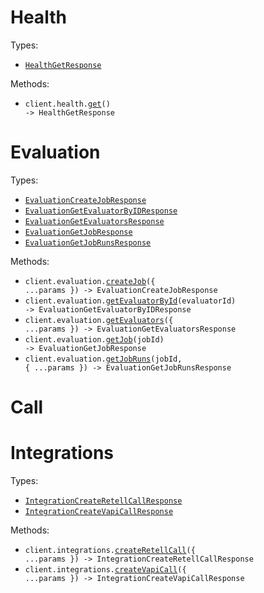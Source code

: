 # Health

Types:

- <code><a href="./src/resources/health.ts">HealthGetResponse</a></code>

Methods:

- <code title="get /health">client.health.<a href="./src/resources/health.ts">get</a>() -> HealthGetResponse</code>

# Evaluation

Types:

- <code><a href="./src/resources/evaluation.ts">EvaluationCreateJobResponse</a></code>
- <code><a href="./src/resources/evaluation.ts">EvaluationGetEvaluatorByIDResponse</a></code>
- <code><a href="./src/resources/evaluation.ts">EvaluationGetEvaluatorsResponse</a></code>
- <code><a href="./src/resources/evaluation.ts">EvaluationGetJobResponse</a></code>
- <code><a href="./src/resources/evaluation.ts">EvaluationGetJobRunsResponse</a></code>

Methods:

- <code title="post /v1/evaluation/job">client.evaluation.<a href="./src/resources/evaluation.ts">createJob</a>({ ...params }) -> EvaluationCreateJobResponse</code>
- <code title="get /v1/evaluation/evaluators/{evaluatorId}">client.evaluation.<a href="./src/resources/evaluation.ts">getEvaluatorById</a>(evaluatorId) -> EvaluationGetEvaluatorByIDResponse</code>
- <code title="get /v1/evaluation/evaluators">client.evaluation.<a href="./src/resources/evaluation.ts">getEvaluators</a>({ ...params }) -> EvaluationGetEvaluatorsResponse</code>
- <code title="get /v1/evaluation/job/{jobId}">client.evaluation.<a href="./src/resources/evaluation.ts">getJob</a>(jobId) -> EvaluationGetJobResponse</code>
- <code title="get /v1/evaluation/job/{jobId}/runs">client.evaluation.<a href="./src/resources/evaluation.ts">getJobRuns</a>(jobId, { ...params }) -> EvaluationGetJobRunsResponse</code>

# Call

# Integrations

Types:

- <code><a href="./src/resources/integrations.ts">IntegrationCreateRetellCallResponse</a></code>
- <code><a href="./src/resources/integrations.ts">IntegrationCreateVapiCallResponse</a></code>

Methods:

- <code title="post /v1/retell/call">client.integrations.<a href="./src/resources/integrations.ts">createRetellCall</a>({ ...params }) -> IntegrationCreateRetellCallResponse</code>
- <code title="post /v1/vapi/call">client.integrations.<a href="./src/resources/integrations.ts">createVapiCall</a>({ ...params }) -> IntegrationCreateVapiCallResponse</code>
